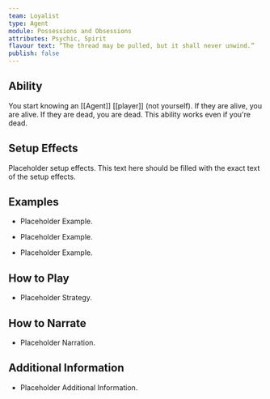 ```yaml
---
team: Loyalist
type: Agent
module: Possessions and Obsessions
attributes: Psychic, Spirit
flavour text: “The thread may be pulled, but it shall never unwind.”
publish: false
---
```

## Ability
You start knowing an [[Agent]] [[player]] (not yourself). If they are alive, you are alive. If they are dead, you are dead. This ability works even if you're dead.

## Setup Effects
Placeholder setup effects. This text here should be filled with the exact text of the setup effects.

## Examples
- Placeholder Example.

- Placeholder Example.

- Placeholder Example.

## How to Play
- Placeholder Strategy.

## How to Narrate
- Placeholder Narration.

## Additional Information
- Placeholder Additional Information.